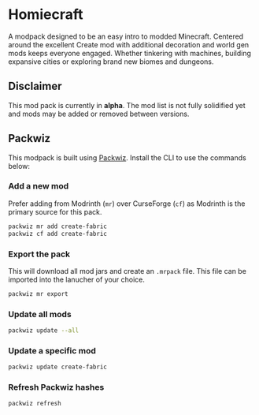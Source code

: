 # Homiecraft

A modpack designed to be an easy intro to modded Minecraft. Centered around the excellent Create mod with  additional decoration and world gen mods keeps everyone engaged. Whether tinkering with machines, building expansive cities or exploring brand new biomes and dungeons. 

## Disclaimer

This mod pack is currently in **alpha**. The mod list is not fully solidified yet and mods may be added or removed between versions.

## Packwiz

This modpack is built using [Packwiz](https://packwiz.infra.link/). Install the CLI to use the commands below:

### Add a new mod

Prefer adding from Modrinth (`mr`) over CurseForge (`cf`) as Modrinth is the primary source for this pack.

```bash
packwiz mr add create-fabric
packwiz cf add create-fabric
```

### Export the pack

This will download all mod jars and create an `.mrpack` file. This file can be imported into the lanucher of your choice.

```bash
packwiz mr export
```

### Update all mods

```bash
packwiz update --all
```

### Update a specific mod

```bash
packwiz update create-fabric
```

### Refresh Packwiz hashes

```bash
packwiz refresh
```
